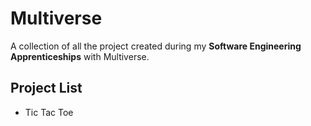 # Multiverse

A collection of all the project created during my **Software Engineering Apprenticeships** with Multiverse.

## Project List
- Tic Tac Toe

